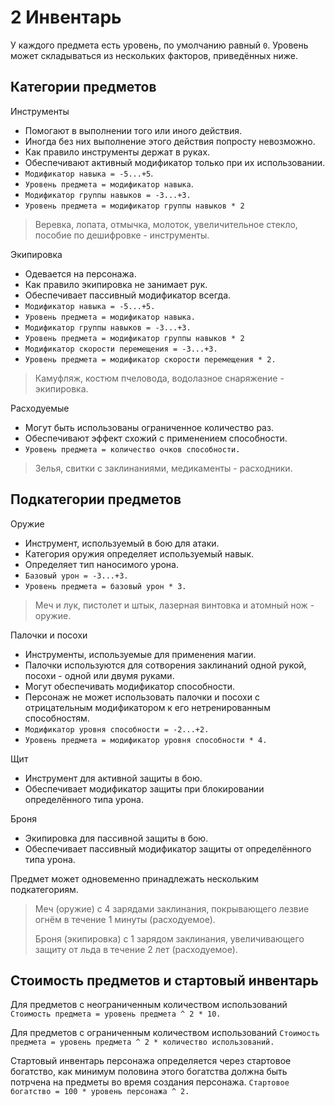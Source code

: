 # 2 Инвентарь

У каждого предмета есть уровень, по умолчанию равный `0`.
Уровень может складываться из нескольких факторов, приведённых ниже.

## Категории предметов

Инструменты
- Помогают в выполнении того или иного действия.
- Иногда без них выполнение этого действия попросту невозможно.
- Как правило инструменты держат в руках.
- Обеспечивают активный модификатор только при их использовании.
- `Модификатор навыка = -5...+5`.
- `Уровень предмета = модификатор навыка`.
- `Модификатор группы навыков = -3...+3.`
- `Уровень предмета = модификатор группы навыков * 2`

>Веревка, лопата, отмычка, молоток, увеличительное стекло, пособие по дешифровке - инструменты.

Экипировка
- Одевается на персонажа.
- Как правило экипировка не занимает рук.
- Обеспечивает пассивный модификатор всегда.
- `Модификатор навыка = -5...+5.`
- `Уровень предмета = модификатор навыка.`
- `Модификатор группы навыков = -3...+3.`
- `Уровень предмета = модификатор группы навыков * 2`
- `Модификатор скорости перемещения = -3...+3.`
- `Уровень предмета = модификатор скорости перемещения * 2.`

>Камуфляж, костюм пчеловода, водолазное снаряжение - экипировка.

Расходуемые
- Могут быть использованы ограниченное количество раз.
- Обеспечивают эффект схожий с применением способности.
- `Уровень предмета = количество очков способности.`

>Зелья, свитки с заклинаниями, медикаменты - расходники.

## Подкатегории предметов

Оружие
- Инструмент, используемый в бою для атаки.
- Категория оружия определяет используемый навык.
- Определяет тип наносимого урона. 
- `Базовый урон = -3...+3.`
- `Уровень предмета = базовый урон * 3.`

>Меч и лук, пистолет и штык, лазерная винтовка и атомный нож - оружие.

Палочки и посохи
- Инструменты, используемые для применения магии.
- Палочки используются для сотворения заклинаний одной рукой, посохи - одной или двумя руками.
- Могут обеспечивать модификатор способности.
- Персонаж не может использовать палочки и посохи с отрицательным модификатором к его нетренированным способностям.
- `Модификатор уровня способности = -2...+2.`
- `Уровень предмета = модификатор уровня способности * 4.`

Щит
- Инструмент для активной защиты в бою.
- Обеспечивает модификатор защиты при блокировании определённого типа урона.

Броня
- Экипировка для пассивной защиты в бою.
- Обеспечивает пассивный модификатор защиты от определённого типа урона.

Предмет может одновеменно принадлежать нескольким подкатегориям.

>Меч (оружие) с 4 зарядами заклинания, покрывающего лезвие огнём в течение 1 минуты (расходуемое).
>
>Броня (экипировка) с 1 зарядом заклинания, увеличивающего защиту от льда в течение 2 лет (расходуемое).

## Стоимость предметов и стартовый инвентарь

Для предметов с неограниченным количеством использований
`Стоимость предмета = уровень предмета ^ 2 * 10.`

Для предметов с ограниченным количеством использований
`Стоимость предмета = уровень предмета ^ 2 * количество использований.`

Стартовый инвентарь персонажа определяется через стартовое богатство,
как минимум половина этого богатства должна быть потрчена на предметы во время создания персонажа.
`Стартовое богатство = 100 * уровень персонажа ^ 2.`